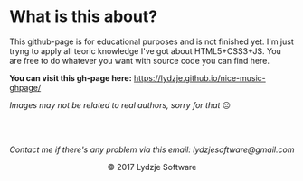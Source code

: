 # What is this about?

This github-page is for educational purposes and is not finished yet. I'm just tryng to apply all teoric knowledge I've got about HTML5+CSS3+JS. You are free to do whatever you want with source code you can find here.

**You can visit this gh-page here:** https://lydzje.github.io/nice-music-ghpage/

*Images may not be related to real authors, sorry for that* :pensive:

<br>
<br>

_Contact me if there's any problem via this email: lydzjesoftware@gmail.com_

<p align="center">© 2017 Lydzje Software</p>
